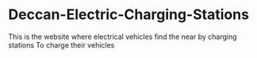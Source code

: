 # Deccan-Electric-Charging-Stations
This is the website where electrical vehicles find the near by charging stations To charge their vehicles
